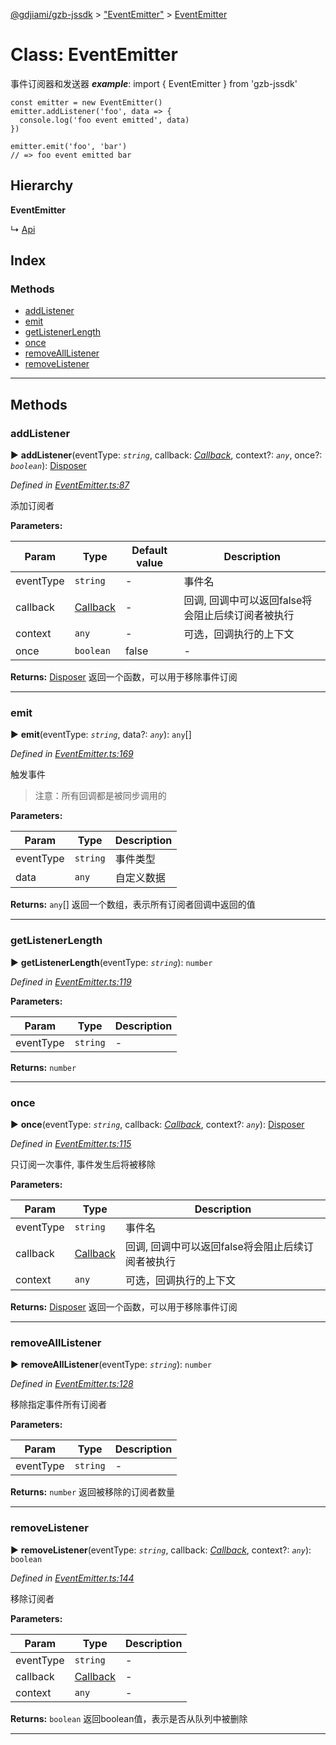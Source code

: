 [@gdjiami/gzb-jssdk](../README.md) > ["EventEmitter"](../modules/_eventemitter_.md) > [EventEmitter](../classes/_eventemitter_.eventemitter.md)



# Class: EventEmitter


事件订阅器和发送器
*__example__*:     import { EventEmitter } from 'gzb-jssdk'

    const emitter = new EventEmitter()
    emitter.addListener('foo', data => {
      console.log('foo event emitted', data)
    })

    emitter.emit('foo', 'bar')
    // => foo event emitted bar


## Hierarchy

**EventEmitter**

↳  [Api](_api_.api.md)








## Index

### Methods

* [addListener](_eventemitter_.eventemitter.md#addlistener)
* [emit](_eventemitter_.eventemitter.md#emit)
* [getListenerLength](_eventemitter_.eventemitter.md#getlistenerlength)
* [once](_eventemitter_.eventemitter.md#once)
* [removeAllListener](_eventemitter_.eventemitter.md#removealllistener)
* [removeListener](_eventemitter_.eventemitter.md#removelistener)



---

## Methods
<a id="addlistener"></a>

###  addListener

► **addListener**(eventType: *`string`*, callback: *[Callback](../modules/_eventemitter_.md#callback)*, context?: *`any`*, once?: *`boolean`*): [Disposer](../modules/_eventemitter_.md#disposer)




*Defined in [EventEmitter.ts:87](https://github.com/GDJiaMi/gzb-jssdk/blob/38ff667/src/EventEmitter.ts#L87)*



添加订阅者


**Parameters:**

| Param | Type | Default value | Description |
| ------ | ------ | ------ | ------ |
| eventType | `string`  | - |   事件名 |
| callback | [Callback](../modules/_eventemitter_.md#callback)  | - |   回调, 回调中可以返回false将会阻止后续订阅者被执行 |
| context | `any`  | - |   可选，回调执行的上下文 |
| once | `boolean`  | false |   - |





**Returns:** [Disposer](../modules/_eventemitter_.md#disposer)
返回一个函数，可以用于移除事件订阅






___

<a id="emit"></a>

###  emit

► **emit**(eventType: *`string`*, data?: *`any`*): `any`[]




*Defined in [EventEmitter.ts:169](https://github.com/GDJiaMi/gzb-jssdk/blob/38ff667/src/EventEmitter.ts#L169)*



触发事件

> 注意：所有回调都是被同步调用的


**Parameters:**

| Param | Type | Description |
| ------ | ------ | ------ |
| eventType | `string`   |  事件类型 |
| data | `any`   |  自定义数据 |





**Returns:** `any`[]
返回一个数组，表示所有订阅者回调中返回的值






___

<a id="getlistenerlength"></a>

###  getListenerLength

► **getListenerLength**(eventType: *`string`*): `number`




*Defined in [EventEmitter.ts:119](https://github.com/GDJiaMi/gzb-jssdk/blob/38ff667/src/EventEmitter.ts#L119)*



**Parameters:**

| Param | Type | Description |
| ------ | ------ | ------ |
| eventType | `string`   |  - |





**Returns:** `number`





___

<a id="once"></a>

###  once

► **once**(eventType: *`string`*, callback: *[Callback](../modules/_eventemitter_.md#callback)*, context?: *`any`*): [Disposer](../modules/_eventemitter_.md#disposer)




*Defined in [EventEmitter.ts:115](https://github.com/GDJiaMi/gzb-jssdk/blob/38ff667/src/EventEmitter.ts#L115)*



只订阅一次事件, 事件发生后将被移除


**Parameters:**

| Param | Type | Description |
| ------ | ------ | ------ |
| eventType | `string`   |  事件名 |
| callback | [Callback](../modules/_eventemitter_.md#callback)   |  回调, 回调中可以返回false将会阻止后续订阅者被执行 |
| context | `any`   |  可选，回调执行的上下文 |





**Returns:** [Disposer](../modules/_eventemitter_.md#disposer)
返回一个函数，可以用于移除事件订阅






___

<a id="removealllistener"></a>

###  removeAllListener

► **removeAllListener**(eventType: *`string`*): `number`




*Defined in [EventEmitter.ts:128](https://github.com/GDJiaMi/gzb-jssdk/blob/38ff667/src/EventEmitter.ts#L128)*



移除指定事件所有订阅者


**Parameters:**

| Param | Type | Description |
| ------ | ------ | ------ |
| eventType | `string`   |  - |





**Returns:** `number`
返回被移除的订阅者数量






___

<a id="removelistener"></a>

###  removeListener

► **removeListener**(eventType: *`string`*, callback: *[Callback](../modules/_eventemitter_.md#callback)*, context?: *`any`*): `boolean`




*Defined in [EventEmitter.ts:144](https://github.com/GDJiaMi/gzb-jssdk/blob/38ff667/src/EventEmitter.ts#L144)*



移除订阅者


**Parameters:**

| Param | Type | Description |
| ------ | ------ | ------ |
| eventType | `string`   |  - |
| callback | [Callback](../modules/_eventemitter_.md#callback)   |  - |
| context | `any`   |  - |





**Returns:** `boolean`
返回boolean值，表示是否从队列中被删除






___


